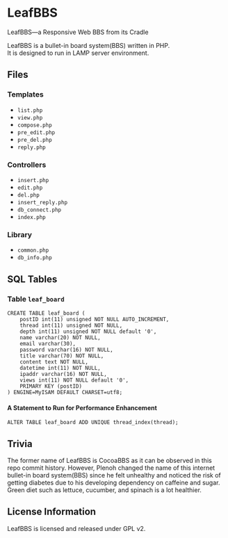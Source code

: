 # LeafBBS
LeafBBS&mdash;a Responsive Web BBS from its Cradle

LeafBBS is a bullet-in board system(BBS) written in PHP.  
It is designed to run in LAMP server environment.

## Files
### Templates
  + `list.php`
  + `view.php`
  + `compose.php`
  + `pre_edit.php`
  + `pre_del.php`
  + `reply.php`

### Controllers
  + `insert.php`
  + `edit.php`
  + `del.php`
  + `insert_reply.php`
  + `db_connect.php`
  + `index.php`

### Library
  + `common.php`
  + `db_info.php`

## SQL Tables
### Table `leaf_board`
```
CREATE TABLE leaf_board (
    postID int(11) unsigned NOT NULL AUTO_INCREMENT, 
    thread int(11) unsigned NOT NULL, 
    depth int(11) unsigned NOT NULL default '0', 
    name varchar(20) NOT NULL, 
    email varchar(30), 
    password varchar(16) NOT NULL, 
    title varchar(70) NOT NULL, 
    content text NOT NULL, 
    datetime int(11) NOT NULL, 
    ipaddr varchar(16) NOT NULL, 
    views int(11) NOT NULL default '0',
    PRIMARY KEY (postID)
) ENGINE=MyISAM DEFAULT CHARSET=utf8;
```
#### A Statement to Run for Performance Enhancement
```
ALTER TABLE leaf_board ADD UNIQUE thread_index(thread);
```

## Trivia
The former name of LeafBBS is CocoaBBS as it can be observed in this repo commit history. 
However, Plenoh changed the name of this internet bullet-in board system(BBS) since he felt unhealthy and noticed the risk of getting diabetes due to his developing dependency on caffeine and sugar. 
Green diet such as lettuce, cucumber, and spinach is a lot healthier.

## License Information
LeafBBS is licensed and released under GPL v2.

